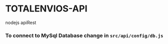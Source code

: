 # TOTALENVIOS-API
nodejs apiRest

### To connect to MySql Database change in `src/api/config/db.js`

